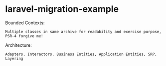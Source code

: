 # laravel-migration-example

  Bounded Contexts: 
  
    Multiple classes in same archive for readability and exercise purpose, PSR-4 forgive me!
  
  Architecture: 
  
    Adapters, Interactors, Business Entities, Application Entities, SRP, Layering
